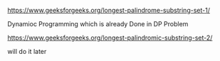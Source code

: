 https://www.geeksforgeeks.org/longest-palindrome-substring-set-1/ 

Dynamioc Programming which is already  Done in DP Problem 

https://www.geeksforgeeks.org/longest-palindromic-substring-set-2/

will do it later